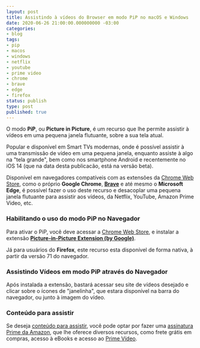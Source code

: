 ```yaml
---
layout: post
title: Assistindo à vídeos do Browser em modo PiP no macOS e Windows
date: 2020-06-26 21:00:00.000000000 -03:00
categories:
- blog
tags:
- pip
- macos
- windows
- netflix
- youtube
- prime video
- chrome
- brave
- edge
- firefox
status: publish
type: post
published: true
---
```


O modo **PiP**, ou **Picture in Picture**, é um recurso que lhe permite assistir à vídeos em uma pequena janela flutuante, sobre a sua tela atual.

Popular e disponível em Smart TVs modernas, onde é possível assistir à uma transmissão de vídeo em uma pequena janela, enquanto assiste à algo na "tela grande", bem como nos smartphone Android e recentemente no iOS 14 (que na data desta publicacão, está na versão beta).

Disponível em navegadores compatíveis com as extensões da [Chrome Web Store](https://chrome.google.com/webstore/category/extensions), como o próprio **Google Chrome**, [**Brave**](https://brave.com/mai223) e até mesmo o **Microsoft Edge**, é possível fazer o uso deste recurso e desacoplar uma pequena janela flutuante para assistir aos vídeos, da Netflix, YouTube, Amazon Prime Video, etc.

### Habilitando o uso do modo PiP no Navegador

Para ativar o PiP, você deve acessar a [Chrome Web Store](https://chrome.google.com/webstore/category/extensions), e instalar a extensão [**Picture-in-Picture Extension (by Google)**](https://chrome.google.com/webstore/detail/picture-in-picture-extens/hkgfoiooedgoejojocmhlaklaeopbecg?authuser=0).

Já para usuários do **Firefox**, este recurso esta disponível de forma nativa, à partir da versão 71 do navegador.

### Assistindo Vídeos em modo PiP através do Navegador

Após instalada a extensão, bastará acessar seu site de vídeos desejado e clicar sobre o ícones de "janelinha", que estara disponível na barra do navegador, ou junto à imagem do vídeo.

### Conteúdo para assistir

Se deseja [conteúdo para assistir](https://amzn.to/3v2eX9a), você pode optar por fazer uma [assinatura Prime da Amazon](https://amzn.to/3v2eX9a), que lhe oferece diversos recursos, como frete grátis em compras, acesso à eBooks e acesso ao [Prime Vídeo](https://amzn.to/3v2eX9a).
